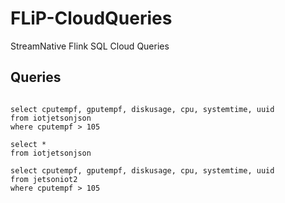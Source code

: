 # FLiP-CloudQueries
StreamNative Flink SQL Cloud Queries


## Queries

```

select cputempf, gputempf, diskusage, cpu, systemtime, uuid
from iotjetsonjson
where cputempf > 105

select *
from iotjetsonjson

select cputempf, gputempf, diskusage, cpu, systemtime, uuid
from jetsoniot2
where cputempf > 105



```
